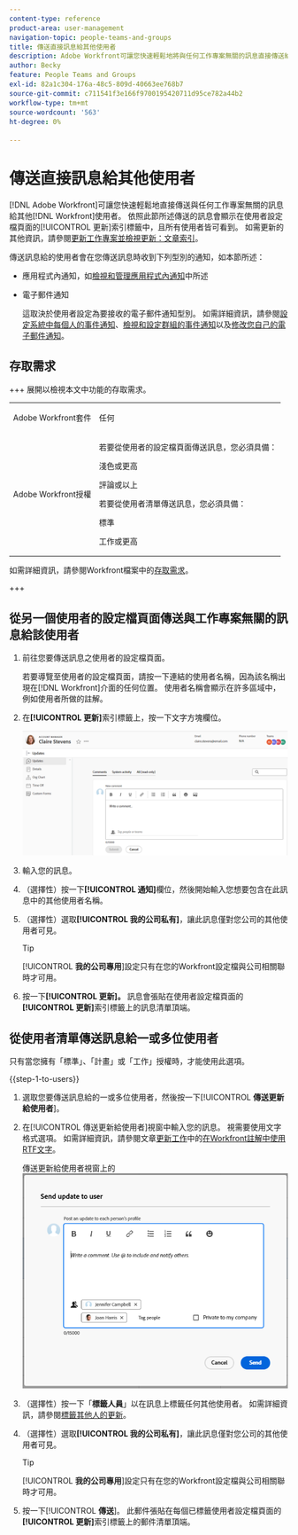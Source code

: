 ```yaml
---
content-type: reference
product-area: user-management
navigation-topic: people-teams-and-groups
title: 傳送直接訊息給其他使用者
description: Adobe Workfront可讓您快速輕鬆地將與任何工作專案無關的訊息直接傳送給其他Workfront使用者。
author: Becky
feature: People Teams and Groups
exl-id: 82a1c304-176a-48c5-809d-40663ee768b7
source-git-commit: c711541f3e166f9700195420711d95ce782a44b2
workflow-type: tm+mt
source-wordcount: '563'
ht-degree: 0%

---
```


# 傳送直接訊息給其他使用者

[!DNL Adobe Workfront]可讓您快速輕鬆地直接傳送與任何工作專案無關的訊息給其他[!DNL Workfront]使用者。 依照此節所述傳送的訊息會顯示在使用者設定檔頁面的[!UICONTROL 更新]索引標籤中，且所有使用者皆可看到。 如需更新的其他資訊，請參閱[更新工作專案並檢視更新：文章索引](../../workfront-basics/updating-work-items-and-viewing-updates/update-work-items-and-view-updates.md)。

傳送訊息給的使用者會在您傳送訊息時收到下列型別的通知，如本節所述：

* 應用程式內通知，如[檢視和管理應用程式內通知](../../workfront-basics/using-notifications/view-and-manage-in-app-notifications.md)中所述
* 電子郵件通知

  這取決於使用者設定為要接收的電子郵件通知型別。 如需詳細資訊，請參閱[設定系統中每個人的事件通知](../../administration-and-setup/manage-workfront/emails/configure-event-notifications-for-everyone-in-the-system.md)、[檢視和設定群組的事件通知](../../administration-and-setup/manage-groups/create-and-manage-groups/view-and-configure-event-notifications-group.md)以及[修改您自己的電子郵件通知](../../workfront-basics/using-notifications/activate-or-deactivate-your-own-event-notifications.md)。

## 存取需求

+++ 展開以檢視本文中功能的存取需求。

<table style="table-layout:auto"> 
 <col> 
 <col> 
 <tbody> 
  <tr> 
   <td>Adobe Workfront套件</td> 
   <td><p>任何</p></td> 
  </tr> 
  <tr> 
   <td>Adobe Workfront授權</td> 
   <td>
   <p>若要從使用者的設定檔頁面傳送訊息，您必須具備：</P>
   <p>淺色或更高</p>
   <p>評論或以上</p>
   <p>若要從使用者清單傳送訊息，您必須具備：</p>
   <p>標準</p>
   <p>工作或更高</p></td>
  </tr> 
 </tbody> 
</table>

如需詳細資訊，請參閱Workfront檔案中的[存取需求](/help/quicksilver/administration-and-setup/add-users/access-levels-and-object-permissions/access-level-requirements-in-documentation.md)。

+++

## 從另一個使用者的設定檔頁面傳送與工作專案無關的訊息給該使用者

1. 前往您要傳送訊息之使用者的設定檔頁面。

   若要導覽至使用者的設定檔頁面，請按一下連結的使用者名稱，因為該名稱出現在[!DNL Workfront]介面的任何位置。 使用者名稱會顯示在許多區域中，例如使用者所做的註解。

1. 在&#x200B;**[!UICONTROL 更新]**&#x200B;索引標籤上，按一下文字方塊欄位。

   ![訊息使用者在[!UICONTROL 更新]索引標籤](assets/send-message-to-user-on-updates-tab.png)

1. 輸入您的訊息。
1. （選擇性）按一下&#x200B;**[!UICONTROL 通知]**&#x200B;欄位，然後開始輸入您想要包含在此訊息中的其他使用者名稱。

1. （選擇性）選取&#x200B;**[!UICONTROL 我的公司私有]**，讓此訊息僅對您公司的其他使用者可見。

   >[!TIP]
   >
   >[!UICONTROL **我的公司專用**]&#x200B;設定只有在您的Workfront設定檔與公司相關聯時才可用。

1. 按一下&#x200B;**[!UICONTROL 更新]。**
訊息會張貼在使用者設定檔頁面的&#x200B;**[!UICONTROL 更新]**&#x200B;索引標籤上的訊息清單頂端。

## 從使用者清單傳送訊息給一或多位使用者

只有當您擁有「標準」、「計畫」或「工作」授權時，才能使用此選項。

{{step-1-to-users}}

1. 選取您要傳送訊息給的一或多位使用者，然後按一下&#x200B;[!UICONTROL **傳送更新給使用者**]。
1. 在[!UICONTROL 傳送更新給使用者]視窗中輸入您的訊息。 視需要使用文字格式選項。 如需詳細資訊，請參閱文章[更新工作](/help/quicksilver/workfront-basics/updating-work-items-and-viewing-updates/update-work.md#use-rich-text-in-a-workfront-comment)中的[在Workfront註解中使用RTF文字](/help/quicksilver/workfront-basics/updating-work-items-and-viewing-updates/update-work.md)。

   傳送更新給使用者視窗上的![訊息使用者](assets/send-update-to-user-072825.png)

1. （選擇性）按一下「**標籤人員**」以在訊息上標籤任何其他使用者。 如需詳細資訊，請參閱[標籤其他人的更新](/help/quicksilver/workfront-basics/updating-work-items-and-viewing-updates/tag-others-on-updates.md)。
1. （選擇性）選取&#x200B;**[!UICONTROL 我的公司私有]**，讓此訊息僅對您公司的其他使用者可見。

   >[!TIP]
   >
   >[!UICONTROL **我的公司專用**]&#x200B;設定只有在您的Workfront設定檔與公司相關聯時才可用。
1. 按一下&#x200B;[!UICONTROL **傳送**]。
此郵件張貼在每個已標籤使用者設定檔頁面的&#x200B;**[!UICONTROL 更新]**&#x200B;索引標籤上的郵件清單頂端。

